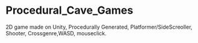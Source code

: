 # Procedural_Cave_Games
2D game made on Unity, Procedurally Generated, Platformer/SideScreoller, Shooter, Crossgenre,WASD, mouseclick.
